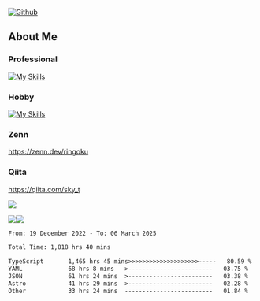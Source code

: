 [![Github](https://img.shields.io/github/followers/skyt-a?label=Follow&style=social)](https://github.com/skyt-a)

## About Me
### Professional
[![My Skills](https://skillicons.dev/icons?i=react,ts,js,nodejs,java,graphql,firebase,githubactions&theme=light)](https://skillicons.dev)
### Hobby
[![My Skills](https://skillicons.dev/icons?i=unity,rust,py&theme=light)](https://skillicons.dev)

### Zenn
https://zenn.dev/ringoku
### Qiita
https://qiita.com/sky_t


![](https://github-profile-summary-cards.vercel.app/api/cards/profile-details?username=skyt-a&theme=default)

![](https://github-profile-summary-cards.vercel.app/api/cards/repos-per-language?username=skyt-a&theme=default)![](https://github-profile-summary-cards.vercel.app/api/cards/stats?username=RinGoku&theme=default)

<!--START_SECTION:waka-->

```txt
From: 19 December 2022 - To: 06 March 2025

Total Time: 1,818 hrs 40 mins

TypeScript       1,465 hrs 45 mins>>>>>>>>>>>>>>>>>>>>-----   80.59 %
YAML             68 hrs 8 mins   >------------------------   03.75 %
JSON             61 hrs 24 mins  >------------------------   03.38 %
Astro            41 hrs 29 mins  >------------------------   02.28 %
Other            33 hrs 24 mins  -------------------------   01.84 %
```

<!--END_SECTION:waka-->
